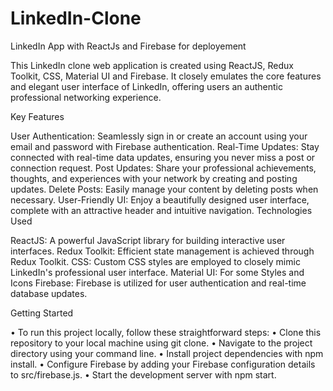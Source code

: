 # LinkedIn-Clone
LinkedIn App with ReactJs and Firebase for deployement



This LinkedIn clone web application is created using ReactJS, Redux Toolkit, CSS, Material UI and Firebase. It closely emulates the core features and elegant user interface of LinkedIn, offering users an authentic professional networking experience.

Key Features

User Authentication: Seamlessly sign in or create an account using your email and password with Firebase authentication.
Real-Time Updates: Stay connected with real-time data updates, ensuring you never miss a post or connection request.
Post Updates: Share your professional achievements, thoughts, and experiences with your network by creating and posting updates.
Delete Posts: Easily manage your content by deleting posts when necessary.
User-Friendly UI: Enjoy a beautifully designed user interface, complete with an attractive header and intuitive navigation.
Technologies Used

ReactJS: A powerful JavaScript library for building interactive user interfaces.
Redux Toolkit: Efficient state management is achieved through Redux Toolkit.
CSS: Custom CSS styles are employed to closely mimic LinkedIn's professional user interface.
Material UI: For some Styles and Icons
Firebase: Firebase is utilized for user authentication and real-time database updates.

Getting Started

•	To run this project locally, follow these straightforward steps:
•	Clone this repository to your local machine using git clone.
•	Navigate to the project directory using your command line.
•	Install project dependencies with npm install.
•	Configure Firebase by adding your Firebase configuration details to src/firebase.js.
•	Start the development server with npm start.
